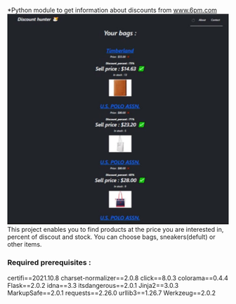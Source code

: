 *Python module to get information about discounts from www.6pm.com
![alt tag](photo_2021-11-25_15-42-25.jpg) This project enables you to find products at the price you are interested in, percent of discout and stock.
You can choose bags, sneakers(defult) or other items.

### Required prerequisites :
certifi==2021.10.8
charset-normalizer==2.0.8
click==8.0.3
colorama==0.4.4
Flask==2.0.2
idna==3.3
itsdangerous==2.0.1
Jinja2==3.0.3
MarkupSafe==2.0.1
requests==2.26.0
urllib3==1.26.7
Werkzeug==2.0.2
